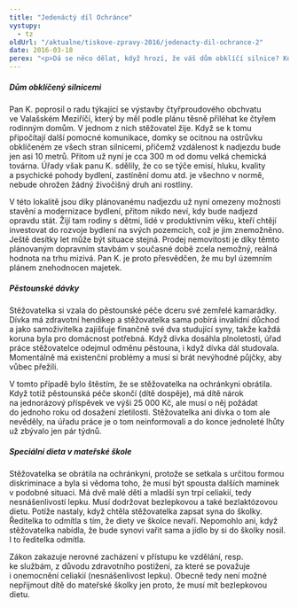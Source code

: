 ```yaml
---
title: "Jedenáctý díl Ochránce"
vystupy:
  - tz
oldUrl: "/aktualne/tiskove-zpravy-2016/jedenacty-dil-ochrance-2"
date: 2016-03-18
perex: "<p>Dá se něco dělat, když hrozí, že váš dům obklíčí silnice? Kdy můžete přijít o pěstounské dávky a jak řešit situaci, když vám dítě odmítnou vzít do školky kvůli bezlepkové dietě? Sledujte na ČT2 v neděli 20. 3. v 18:15 h, reprízy ve čtvrtek v 18:55 h a v pátek v 6:00 h.</p>"
---
```


<!-- imported from the old website -->

<h5>Dům obklíčený silnicemi</h5> <p>Pan K. poprosil o radu týkající se výstavby čtyřproudového obchvatu ve Valašském Meziříčí, který by měl podle plánu těsně přiléhat ke čtyřem rodinným domům. V jednom z nich stěžovatel žije. Když se k tomu připočítají další pomocné komunikace, domky se ocitnou na ostrůvku obklíčeném ze všech stran silnicemi, přičemž vzdálenost k nadjezdu bude jen asi 10 metrů. Přitom už nyní je cca 300 m od domu velká chemická továrna. Úřady však panu K. sdělily, že co se týče emisí, hluku, kvality a psychické pohody bydlení, zastínění domu atd. je všechno v normě, nebude ohrožen žádný živočišný druh ani rostliny. </p> <p>V této lokalitě jsou díky plánovanému nadjezdu už nyní omezeny možnosti stavění a modernizace bydlení, přitom nikdo neví, kdy bude nadjezd opravdu stát. Žijí tam rodiny s dětmi, lidé v produktivním věku, kteří chtějí investovat do rozvoje bydlení na svých pozemcích, což je jim znemožněno. Ještě desítky let může být situace stejná. Prodej nemovitosti je díky těmto plánovaným dopravním stavbám v současné době zcela nemožný, reálná hodnota na trhu mizivá. Pan K. je proto přesvědčen, že mu byl územním plánem znehodnocen majetek.</p> <h5>Pěstounské dávky</h5> <p>Stěžovatelka si vzala do pěstounské péče dceru své zemřelé kamarádky. Dívka má zdravotní hendikep a stěžovatelka sama pobírá invalidní důchod a jako samoživitelka zajišťuje finančně své dva studující syny, takže každá koruna byla pro domácnost potřebná. Když dívka dosáhla plnoletosti, úřad práce stěžovatelce odejmul odměnu pěstouna, i když dívka dál studovala. Momentálně má existenční problémy a musí si brát nevýhodné půjčky, aby vůbec přežili. </p> <p>V tomto případě bylo štěstím, že se stěžovatelka na ochránkyni obrátila. Když totiž pěstounská péče skončí (dítě dospěje), má dítě nárok na jednorázový příspěvek ve výši 25 000 Kč, ale musí o něj požádat do jednoho roku od dosažení zletilosti. Stěžovatelka ani dívka o tom ale nevěděly, na úřadu práce je o tom neinformovali a do konce jednoleté lhůty už zbývalo jen pár týdnů. </p> <h5>Speciální dieta v mateřské škole</h5> <p>Stěžovatelka se obrátila na ochránkyni, protože se setkala s určitou formou diskriminace a byla si vědoma toho, že musí být spousta dalších maminek v podobné situaci. Má dvě malé děti a mladší syn trpí celiakií, tedy nesnášenlivostí lepku. Musí dodržovat bezlepkovou a také bezlaktózovou dietu. Potíže nastaly, když chtěla stěžovatelka zapsat syna do školky. Ředitelka to odmítla s tím, že diety ve školce nevaří. Nepomohlo ani, když stěžovatelka nabídla, že bude synovi vařit sama a jídlo by si do školky nosil. I to ředitelka odmítla. </p><p> Zákon zakazuje nerovné zacházení v přístupu ke vzdělání, resp. ke službám, z důvodu zdravotního postižení, za které se považuje i onemocnění celiakií (nesnášenlivost lepku). Obecně tedy není možné nepřijmout dítě do mateřské školky jen proto, že musí mít bezlepkovou dietu.</p>
